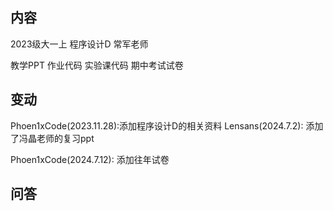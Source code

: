 ## 内容

2023级大一上 程序设计D 常军老师

教学PPT 作业代码 实验课代码 期中考试试卷

## 变动

Phoen1xCode(2023.11.28):添加程序设计D的相关资料
Lensans(2024.7.2): 添加了冯晶老师的复习ppt

Phoen1xCode(2024.7.12): 添加往年试卷

## 问答

